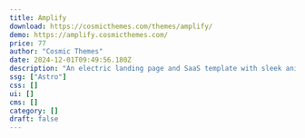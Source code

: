 ```yaml
---
title: Amplify
download: https://cosmicthemes.com/themes/amplify/
demo: https://amplify.cosmicthemes.com/
price: 77
author: "Cosmic Themes"
date: 2024-12-01T09:49:56.180Z
description: "An electric landing page and SaaS template with sleek animations and glow effects. Includes full i18n capabilities, Keystatic CMS, a blog with categories, and more."
ssg: ["Astro"]
css: []
ui: []
cms: []
category: []
draft: false
---
```


